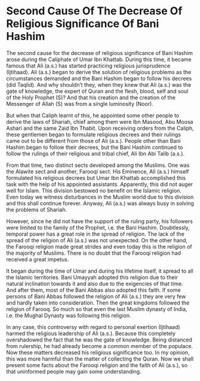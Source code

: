 Second Cause Of The Decrease Of Religious Significance Of Bani Hashim
=====================================================================

The second cause for the decrease of religious significance of Bani
Hashim arose during the Caliphate of Umar Ibn Khattab. During this time,
it became famous that Ali (a.s.) has started practicing religious
jurisprudence (Ijtihaad). Ali (a.s.) began to derive the solution of
religious problems as the circumstances demanded and the Bani Hashim
began to follow his decrees (did Taqlid). And why shouldn’t they, when
they knew that Ali (a.s.) was the gate of knowledge, the expert of Quran
and the flesh, blood, self and soul of the Holy Prophet (S)? And that
his creation and the creation of the Messenger of Allah (S) was from a
single luminosity (Noor).

But when that Caliph learnt of this, he appointed some other people to
derive the laws of Shariah, chief among them were Ibn Masood, Abu Moosa
Ashari and the same Zaid Ibn Thabit. Upon receiving orders from the
Caliph, these gentlemen began to formulate religious decrees and their
rulings came out to be different from those of Ali (a.s.). People other
than Bani Hashim began to follow their decrees, but the Bani Hashim
continued to follow the rulings of their religious and tribal chief, Ali
Ibn Abi Talib (a.s.).

From that time, two distinct sects developed among the Muslims. One was
the Alawite sect and another, Farooqi sect. His Eminence, Ali (a.s.)
himself formulated his religious decrees but Umar Ibn Khattab
accomplished this task with the help of his appointed assistants.
Apparently, this did not auger well for Islam. This division bestowed no
benefit on the Islamic religion. Even today we witness disturbances in
the Muslim world due to this division and this shall continue forever.
Anyway, Ali (a.s.) was always busy in solving the problems of Shariah.

However, since he did not have the support of the ruling party, his
followers were limited to the family of the Prophet, i.e. the Bani
Hashim. Doubtlessly, temporal power has a great role in the spread of
religion. The lack of the spread of the religion of Ali (a.s.) was not
unexpected. On the other hand, the Farooqi religion made great strides
and even today this is the religion of the majority of Muslims. There is
no doubt that the Farooqi religion had received a great impetus.

It began during the time of Umar and during his lifetime itself, it
spread to all the Islamic territories. Bani Umayyah adopted this
religion due to their natural inclination towards it and also due to the
exigencies of that time. And after them, most of the Bani Abbas also
adopted this faith. If some persons of Bani Abbas followed the religion
of Ali (a.s.) they are very few and hardly taken into consideration.
Then the great kingdoms followed the religion of Farooq. So much so that
even the last Muslim dynasty of India, i.e. the Mughal Dynasty was
following this religion.

In any case, this controversy with regard to personal exertion
(Ijtihaad) harmed the religious leadership of Ali (a.s.). Because this
completely overshadowed the fact that he was the gate of knowledge.
Being distanced from rulership, he had already become a common member of
the populace. Now these matters decreased his religious significance
too. In my opinion, this was more harmful than the matter of collecting
the Quran. Now we shall present some facts about the Farooqi religion
and the faith of Ali (a.s.), so that uninformed people may gain some
understanding.


